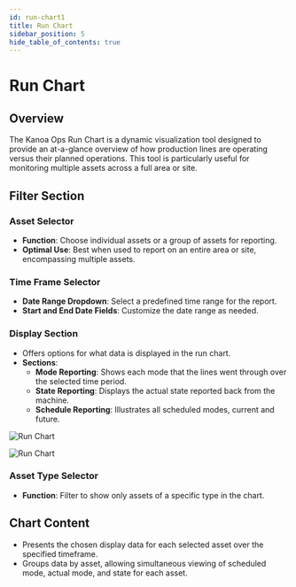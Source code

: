 ```yaml
---
id: run-chart1
title: Run Chart
sidebar_position: 5
hide_table_of_contents: true
---
```


# Run Chart

## Overview

The Kanoa Ops Run Chart is a dynamic visualization tool designed to provide an at-a-glance overview of how production lines are operating versus their planned operations. This tool is particularly useful for monitoring multiple assets across a full area or site.

## Filter Section

### Asset Selector
- **Function**: Choose individual assets or a group of assets for reporting.
- **Optimal Use**: Best when used to report on an entire area or site, encompassing multiple assets.

### Time Frame Selector
- **Date Range Dropdown**: Select a predefined time range for the report.
- **Start and End Date Fields**: Customize the date range as needed.

### Display Section
- Offers options for what data is displayed in the run chart.
- **Sections**: 
  - **Mode Reporting**: Shows each mode that the lines went through over the selected time period.
  - **State Reporting**: Displays the actual state reported back from the machine.
  - **Schedule Reporting**: Illustrates all scheduled modes, current and future.

![Run Chart](/img/ops-analytics-run-chart1.png)

![Run Chart](/img/ops-analytics-run-chart2.png)


### Asset Type Selector
- **Function**: Filter to show only assets of a specific type in the chart.

## Chart Content

- Presents the chosen display data for each selected asset over the specified timeframe.
- Groups data by asset, allowing simultaneous viewing of scheduled mode, actual mode, and state for each asset.


